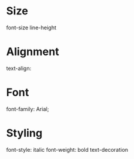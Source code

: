 # Size

font-size
line-height

# Alignment

text-align: 

# Font

font-family: Arial;

# Styling

font-style: italic
font-weight: bold
text-decoration